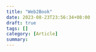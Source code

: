 ```yaml
---
title: "Web2Book"
date: 2023-08-23T23:56:34+08:00
draft: true
tags: []
category: [Article]
summary: 
---
```

